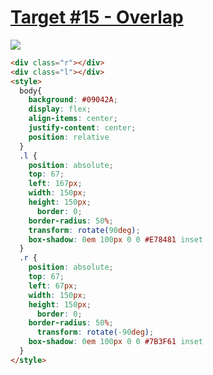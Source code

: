 # [Target #15 - Overlap](https://cssbattle.dev/play/15)

![](https://cssbattle.dev/targets/15.png)

```HTML
<div class="r"></div>
<div class="l"></div>
<style>
  body{
    background: #09042A;
    display: flex;
    align-items: center;
    justify-content: center;
    position: relative
  }
  .l {
    position: absolute;
    top: 67;
    left: 167px;
    width: 150px;
   	height: 150px;
	  border: 0;
    border-radius: 50%;
    transform: rotate(90deg);
    box-shadow: 0em 100px 0 0 #E78481 inset
  }
  .r {
    position: absolute;
    top: 67;
    left: 67px;
    width: 150px;
   	height: 150px;
	  border: 0;
    border-radius: 50%;
	  transform: rotate(-90deg);
    box-shadow: 0em 100px 0 0 #7B3F61 inset
  }
</style>
```
